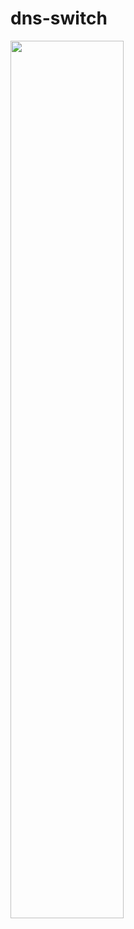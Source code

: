 # dns-switch      


<img src="https://raw.githubusercontent.com/PW-Chen/dns-switch/master/image/demo.PNG" width="60%" height="60%">     
